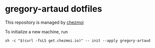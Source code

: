 # gregory-artaud dotfiles

This repository is managed by [chezmoi](https://www.chezmoi.io/)

To initialize a new machine, run
```
sh -c "$(curl -fsLS get.chezmoi.io)" -- init --apply gregory-artaud
```
